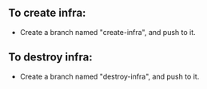 ## To create infra:
  - Create a branch named "create-infra", and push to it.

## To destroy infra:
  - Create a branch named "destroy-infra", and push to it.